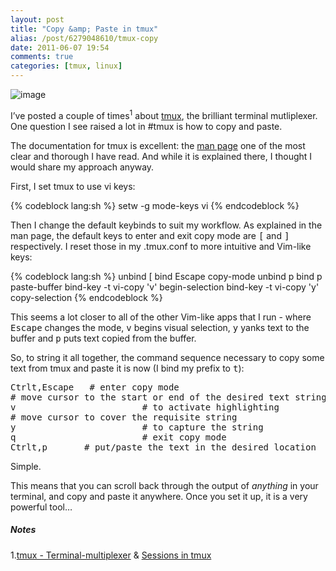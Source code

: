 ```yaml
---
layout: post
title: "Copy &amp; Paste in tmux"
alias: /post/6279048610/tmux-copy
date: 2011-06-07 19:54
comments: true
categories: [tmux, linux]
---
```

![image](http://dl.dropbox.com/u/261312/Blog-images/tmux-copy.png)

I’ve posted a couple of times<sup>1</sup> about
[tmux](http://tmux.sourceforge.net/ "tmux homepage"), the brilliant
terminal mutliplexer. One question I see raised a lot in \#tmux is how
to copy and paste.

The documentation for tmux is excellent: the 
[man page](http://www.openbsd.org/cgi-bin/man.cgi?query=tmux&sektion=1 "BSD man page: tmux")
one of the most clear and thorough I have read. And while it is
explained there, I thought I would share my approach anyway.

First, I set tmux to use vi keys:

{% codeblock lang:sh %}
setw -g mode-keys vi
{% endcodeblock %}

Then I change the default keybinds to suit my workflow. As explained in
the man page, the default keys to enter and exit copy mode are <kbd>[</kbd> 
and <kbd>]</kbd> respectively. I reset those in my <span class="file">.tmux.conf</span>
to more intuitive and Vim-like keys:

{% codeblock lang:sh %}
unbind [
bind Escape copy-mode
unbind p
bind p paste-buffer
bind-key -t vi-copy 'v' begin-selection
bind-key -t vi-copy 'y' copy-selection
{% endcodeblock %}

This seems a lot closer to all of the other Vim-like apps that I run -
where <kbd>Escape</kbd> changes the mode, <kbd>v</kbd> begins visual selection, 
<kbd>y</kbd> yanks text to the buffer and <kbd>p</kbd> puts text copied from the buffer.

So, to string it all together, the command sequence necessary to copy
some text from tmux and paste it is now (I bind my prefix to <kbd>t</kbd>):

<pre>
<kbd>Ctrl</kbd><kbd>t</kbd>,<kbd>Escape</kbd>   # enter copy mode
# move cursor to the start or end of the desired text string
<kbd>v</kbd>                        # to activate highlighting
# move cursor to cover the requisite string
<kbd>y</kbd>                        # to capture the string
<kbd>q</kbd>                        # exit copy mode
<kbd>Ctrl</kbd><kbd>t</kbd>,<kbd>p</kbd>       # put/paste the text in the desired location
</pre>

Simple.

This means that you can scroll back through the output of *anything* in
your terminal, and copy and paste it anywhere. Once you set it up, it is
a very powerful tool…

##### Notes
1.[tmux - Terminal-multiplexer](http://jasonwryan.com/blog/2010/01/07/tmux-terminal-multiplexer/) &amp; [Sessions in tmux](http://jasonwryan.com/blog/2010/10/03/sessions-in-tmux/)
